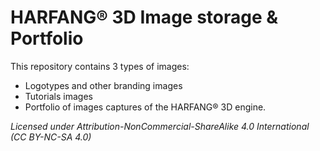 # HARFANG® 3D Image storage & Portfolio

This repository contains 3 types of images:
* Logotypes and other branding images
* Tutorials images
* Portfolio of images captures of the HARFANG® 3D engine.

_Licensed under Attribution-NonCommercial-ShareAlike 4.0 International (CC BY-NC-SA 4.0)_
